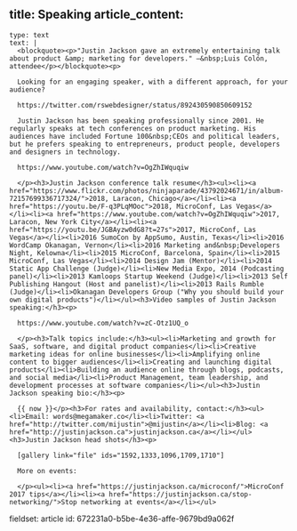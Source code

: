 title: Speaking
article_content:
  -
    type: text
    text: |
      <blockquote><p>"Justin Jackson gave an extremely entertaining talk about product &amp; marketing for developers." –&nbsp;Luis Colón, attendee</p></blockquote><p>
      
      Looking for an engaging speaker, with a different approach, for your audience?
      
      https://twitter.com/rswebdesigner/status/892430590850609152
      
      Justin Jackson has been speaking professionally since 2001. He regularly speaks at tech conferences on product marketing. His audiences have included Fortune 100&nbsp;CEOs and political leaders, but he prefers speaking to entrepreneurs, product people, developers and designers in technology.
      
      https://www.youtube.com/watch?v=OgZhIWquqiw
      
      </p><h3>Justin Jackson conference talk resume</h3><ul><li><a href="https://www.flickr.com/photos/ninjaparade/43792024671/in/album-72157699336717324/">2018, Laracon, Chicago</a></li><li><a href="https://youtu.be/F-q3PLqMOoc">2018, MicroConf, Las Vegas</a></li><li><a href="https://www.youtube.com/watch?v=OgZhIWquqiw">2017, Laracon, New York City</a></li><li><a href="https://youtu.be/JGBAyzw0dG8?t=27s">2017, MicroConf, Las Vegas</a></li><li>2016 SumoCon by AppSumo, Austin, Texas</li><li>2016 WordCamp Okanagan, Vernon</li><li>2016 Marketing and&nbsp;Developers Night, Kelowna</li><li>2015 MicroConf, Barcelona, Spain</li><li>2015 MicroConf, Las Vegas</li><li>2014 Design Jam (Mentor)</li><li>2014 Static App Challenge (Judge)</li><li>New Media Expo, 2014 (Podcasting panel)</li><li>2013 Kamloops Startup Weekend (Judge)</li><li>2013 Self Publishing Hangout (Host and panelist)</li><li>2013 Rails Rumble (Judge)</li><li>Okanagan Developers Group ("Why you should build your own digital products")</li></ul><h3>Video samples of Justin Jackson speaking:</h3><p>
      
      https://www.youtube.com/watch?v=zC-Otz1UQ_o
      
      </p><h3>Talk topics include:</h3><ul><li>Marketing and growth for SaaS, software, and digital product companies</li><li>Creative marketing ideas for online businesses</li><li>Amplifying online content to bigger audiences</li><li>Creating and launching digital products</li><li>Building an audience online through blogs, podcasts, and social media</li><li>Product Management, team leadership, and development processes at software companies</li></ul><h3>Justin Jackson speaking bio:</h3><p>
      
      {{ now }}</p><h3>For rates and availability, contact:</h3><ul><li>Email: words@megamaker.co</li><li>Twitter: <a href="http://twitter.com/mijustin">@mijustin</a></li><li>Blog: <a href="http://justinjackson.ca">justinjackson.ca</a></li></ul><h3>Justin Jackson head shots</h3><p>
      
      [gallery link="file" ids="1592,1333,1096,1709,1710"]
      
      More on events:
      
      </p><ul><li><a href="https://justinjackson.ca/microconf/">MicroConf 2017 tips</a></li><li><a href="https://justinjackson.ca/stop-networking/">Stop networking at events</a></li></ul>
fieldset: article
id: 672231a0-b5be-4e36-affe-9679bd9a062f
